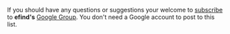 If you should have any questions or suggestions your welcome to
[subscribe](https://groups.google.com/forum/#!forum/efind/join) to
**efind's** [Google Group](https://groups.google.com/forum/#!forum/efind).
You don't need a Google account to post to this list.

